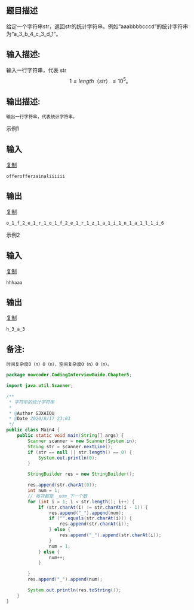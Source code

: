 ## 题目描述

给定一个字符串str，返回str的统计字符串。例如“aaabbbbcccd”的统计字符串为“a_3_b_4_c_3_d_1”。

## 输入描述:

输入一行字符串，代表 str $$1\leq length（str）\leq 10^5。$$

## 输出描述:

```
输出一行字符串，代表统计字符串。
```

示例1

## 输入

[复制](javascript:void(0);)

```
offerofferzainaliiiiii
```

## 输出

[复制](javascript:void(0);)

```
o_1_f_2_e_1_r_1_o_1_f_2_e_1_r_1_z_1_a_1_i_1_n_1_a_1_l_1_i_6
```

示例2

## 输入

[复制](javascript:void(0);)

```
hhhaaa
```

## 输出

[复制](javascript:void(0);)

```
h_3_a_3
```

## 备注:

```
时间复杂度O（n）O（n），空间复杂度O（n）O（n）。
```



```java
package nowcoder.CodingInterviewGuide.Chapter5;

import java.util.Scanner;

/**
 * 字符串的统计字符串
 *
 * @Author GJXAIOU
 * @Date 2020/8/17 23:03
 */
public class Main4 {
    public static void main(String[] args) {
        Scanner scanner = new Scanner(System.in);
        String str = scanner.nextLine();
        if (str == null || str.length() == 0) {
            System.out.println(0);
        }

        StringBuilder res = new StringBuilder();

        res.append(str.charAt(0));
        int num = 1;
        // 每次都是 _num_下一个数
        for (int i = 1; i < str.length(); i++) {
            if (str.charAt(i) != str.charAt(i - 1)) {
                res.append("_").append(num);
                if ("".equals(str.charAt(i))) {
                    res.append(str.charAt(i));
                } else {
                    res.append("_").append(str.charAt(i));
                }
                num = 1;
            } else {
                num++;
            }

        }
        res.append("_").append(num);

        System.out.println(res.toString());
    }
}

```

